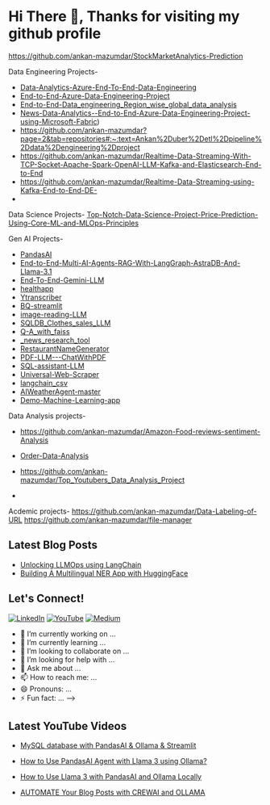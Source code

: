 # Hi There 👋, Thanks for visiting my github profile

https://github.com/ankan-mazumdar/StockMarketAnalytics-Prediction

Data Engineering Projects-
- [Data-Analytics-Azure-End-To-End-Data-Engineering](https://github.com/ankan-mazumdar/Data-Analytics-Azure-End-To-End-Data-Engineering)
- [End-to-End-Azure-Data-Engineering-Project](https://github.com/ankan-mazumdar/End-to-End-Azure-Data-Engineering-Project)
- [End-to-End-Data_engineering_Region_wise_global_data_analysis](https://github.com/ankan-mazumdar/End-to-End-Data_engineering_Region_wise_global_data_analysis)
- [News-Data-Analytics--End-to-End-Azure-Data-Engineering-Project-using-Microsoft-Fabric](https://github.com/ankan-mazumdar/News-Data-Analytics--End-to-End-Azure-Data-Engineering-Project-using-Microsoft-Fabric))
- https://github.com/ankan-mazumdar?page=2&tab=repositories#:~:text=Ankan%2Duber%2Detl%2Dpipeline%2Ddata%2Dengineering%2Dproject
- https://github.com/ankan-mazumdar/Realtime-Data-Streaming-With-TCP-Socket-Apache-Spark-OpenAI-LLM-Kafka-and-Elasticsearch-End-to-End
- https://github.com/ankan-mazumdar/Realtime-Data-Streaming-using-Kafka-End-to-End-DE-
- 

Data Science Projects-
[Top-Notch-Data-Science-Project-Price-Prediction-Using-Core-ML-and-MLOps-Principles](https://github.com/ankan-mazumdar/Top-Notch-Data-Science-Project-Price-Prediction-Using-Core-ML-and-MLOps-Principles)

Gen AI Projects-

- [PandasAI](https://github.com/ankan-mazumdar/PandasAI)
- [End-to-End-Multi-AI-Agents-RAG-With-LangGraph-AstraDB-And-Llama-3.1](https://github.com/ankan-mazumdar/End-to-End-Multi-AI-Agents-RAG-With-LangGraph-AstraDB-And-Llama-3.1)
- [End-To-End-Gemini-LLM](https://github.com/ankan-mazumdar/End-To-End-Gemini-LLM)
- [healthapp](https://github.com/ankan-mazumdar/healthapp)
- [Ytranscriber](https://github.com/ankan-mazumdar/Ytranscriber)
- [BQ-streamlit](https://github.com/ankan-mazumdar/BQ-streamlit)
- [image-reading-LLM](https://github.com/ankan-mazumdar/image-reading-LLM)
- [SQLDB_Clothes_sales_LLM](https://github.com/ankan-mazumdar/SQLDB_Clothes_sales_LLM)
- [Q-A_with_faiss](https://github.com/ankan-mazumdar/Q-A_with_faiss)
- [_news_research_tool](https://github.com/ankan-mazumdar/_news_research_tool)
- [RestaurantNameGenerator](https://github.com/ankan-mazumdar/RestaurantNameGenerator)
- [PDF-LLM---ChatWithPDF](https://github.com/ankan-mazumdar/PDF-LLM---ChatWithPDF)
- [SQL-assistant-LLM](https://github.com/ankan-mazumdar/SQL-assistant-LLM)
- [Universal-Web-Scraper](https://github.com/ankan-mazumdar/Universal-Web-Scraper)
- [langchain_csv](https://github.com/ankan-mazumdar/langchain_csv)
- [AIWeatherAgent-master](https://github.com/ankan-mazumdar/AIWeatherAgent-master)
- [Demo-Machine-Learning-app](https://github.com/ankan-mazumdar/Demo-Machine-Learning-app)


Data Analysis projects-
- https://github.com/ankan-mazumdar/Amazon-Food-reviews-sentiment-Analysis
- [Order-Data-Analysis](https://github.com/ankan-mazumdar/Order-Data-Analysis) 
- https://github.com/ankan-mazumdar/Top_Youtubers_Data_Analysis_Project

- 
Acdemic projects-
https://github.com/ankan-mazumdar/Data-Labeling-of-URL
https://github.com/ankan-mazumdar/file-manager




## Latest Blog Posts
- [Unlocking LLMOps using LangChain](https://medium.com/@your_medium/unlocking-llmops-using-langchain)
- [Building A Multilingual NER App with HuggingFace](https://medium.com/@your_medium/building-a-multilingual-ner-app-with-huggingface)

## Let's Connect!

[![LinkedIn](https://img.shields.io/badge/LinkedIn-blue?style=for-the-badge&logo=linkedin&logoColor=white)](https://www.linkedin.com/in/ankanmazumdar/)
[![YouTube](https://img.shields.io/badge/YouTube-red?style=for-the-badge&logo=youtube&logoColor=white)](https://www.youtube.com/channel/UCb2zY5ywTAd4MQDJIEWLHyg)
[![Medium](https://img.shields.io/badge/Medium-black?style=for-the-badge&logo=medium&logoColor=white)](https://medium.com/@ankanmazumdar2016)

- 🔭 I’m currently working on ...
- 🌱 I’m currently learning ...
- 👯 I’m looking to collaborate on ...
- 🤔 I’m looking for help with ...
- 💬 Ask me about ...
- 📫 How to reach me: ...
- 😄 Pronouns: ...
- ⚡ Fun fact: ...
-->
## Latest YouTube Videos
- [MySQL database with PandasAI & Ollama & Streamlit](([https://www.youtube.com/watch?v=your_video)](https://github.com/ankan-mazumdar/News-Data-Analytics--End-to-End-Azure-Data-Engineering-Project-using-Microsoft-Fabric))
  
- [How to Use PandasAI Agent with Llama 3 using Ollama?](https://www.youtube.com/watch?v=your_video)
- [How to Use Llama 3 with PandasAI and Ollama Locally](https://www.youtube.com/watch?v=your_video)
- [AUTOMATE Your Blog Posts with CREWAI and OLLAMA](https://www.youtube.com/watch?v=your_video)
